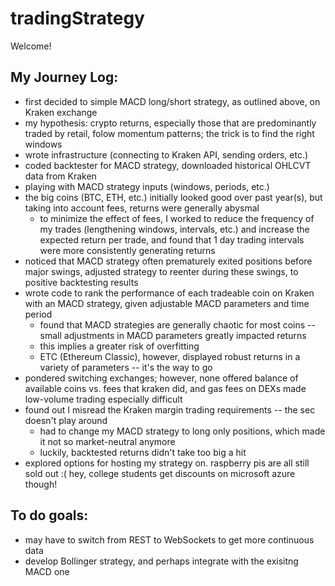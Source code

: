 # tradingStrategy

Welcome!


## My Journey Log:
- first decided to simple MACD long/short strategy, as outlined above, on Kraken exchange
- my hypothesis: crypto returns, especially those that are predominantly traded by retail, folow momentum patterns; the trick is to find the right windows
- wrote infrastructure (connecting to Kraken API, sending orders, etc.)
- coded backtester for MACD strategy, downloaded historical OHLCVT data from Kraken
- playing with MACD strategy inputs (windows, periods, etc.)
- the big coins (BTC, ETH, etc.) initially looked good over past year(s), but taking into account fees, returns were generally abysmal
  - to minimize the effect of fees, I worked to reduce the frequency of my trades (lengthening windows, intervals, etc.) and increase the expected return per trade, and found that 1 day trading intervals were more consistently generating returns
- noticed that MACD strategy often prematurely exited positions before major swings, adjusted strategy to reenter during these swings, to positive backtesting results
- wrote code to rank the performance of each tradeable coin on Kraken with an MACD strategy, given adjustable MACD parameters and time period
  - found that MACD strategies are generally chaotic for most coins -- small adjustments in MACD parameters greatly impacted returns 
  - this implies a greater risk of overfitting
  - ETC (Ethereum Classic), however, displayed robust returns in a variety of parameters -- it's the way to go
- pondered switching exchanges; however, none offered balance of available coins vs. fees that kraken did, and gas fees on DEXs made low-volume trading especially difficult
- found out I misread the Kraken margin trading requirements -- the sec doesn't play around
  - had to change my MACD strategy to long only positions, which made it not so market-neutral anymore
  - luckily, backtested returns didn't take too big a hit
- explored options for hosting my strategy on. raspberry pis are all still sold out :( hey, college students get discounts on microsoft azure though!

## To do goals:
- may have to switch from REST to WebSockets to get more continuous data
- develop Bollinger strategy, and perhaps integrate with the exisitng MACD one
